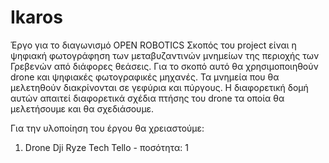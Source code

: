 # Ikaros
Έργο για το διαγωνισμό OPEN ROBOTICS
Σκοπός του project είναι η ψηφιακή φωτογράφηση των μεταβυζαντινών μνημείων της περιοχής των Γρεβενών από διάφορες θεάσεις. Για το σκοπό αυτό θα χρησιμοποιηθούν drone και ψηφιακές φωτογραφικές μηχανές. 
Τα μνημεία που θα μελετηθούν διακρίνονται σε γεφύρια και πύργους. Η διαφορετική δομή αυτών απαιτεί διαφορετικά σχέδια πτήσης του drone τα οποία θα μελετήσουμε και θα σχεδιάσουμε. 

Για την υλοποίηση του έργου θα χρειαστούμε:
1) Drone Dji Ryze Tech Tello - ποσότητα: 1


